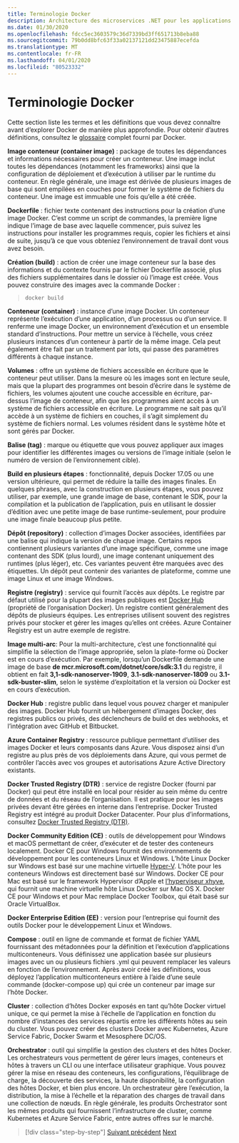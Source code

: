 ```yaml
---
title: Terminologie Docker
description: Architecture des microservices .NET pour les applications .NET en conteneur | Terminologie Docker
ms.date: 01/30/2020
ms.openlocfilehash: fdcc5ec3603579c36d7339bd3ff651713b8eba88
ms.sourcegitcommit: 79b0dd8bfc63f33a02137121dd23475887ecefda
ms.translationtype: MT
ms.contentlocale: fr-FR
ms.lasthandoff: 04/01/2020
ms.locfileid: "80523332"
---
```

# <a name="docker-terminology"></a>Terminologie Docker

Cette section liste les termes et les définitions que vous devez connaître avant d’explorer Docker de manière plus approfondie. Pour obtenir d’autres définitions, consultez le [glossaire](https://docs.docker.com/glossary/) complet fourni par Docker.

**Image conteneur (container image)** : package de toutes les dépendances et informations nécessaires pour créer un conteneur. Une image inclut toutes les dépendances (notamment les frameworks) ainsi que la configuration de déploiement et d’exécution à utiliser par le runtime du conteneur. En règle générale, une image est dérivée de plusieurs images de base qui sont empilées en couches pour former le système de fichiers du conteneur. Une image est immuable une fois qu’elle a été créée.

**Dockerfile** : fichier texte contenant des instructions pour la création d’une image Docker. C’est comme un script de commandes, la première ligne indique l’image de base avec laquelle commencer, puis suivez les instructions pour installer les programmes requis, copier les fichiers et ainsi de suite, jusqu’à ce que vous obteniez l’environnement de travail dont vous avez besoin.

**Création (build)** : action de créer une image conteneur sur la base des informations et du contexte fournis par le fichier Dockerfile associé, plus des fichiers supplémentaires dans le dossier où l’image est créée. Vous pouvez construire des images avec la commande Docker :

> `docker build`

**Conteneur (container)** : instance d’une image Docker. Un conteneur représente l’exécution d’une application, d’un processus ou d’un service. Il renferme une image Docker, un environnement d’exécution et un ensemble standard d’instructions. Pour mettre un service à l’échelle, vous créez plusieurs instances d’un conteneur à partir de la même image. Cela peut également être fait par un traitement par lots, qui passe des paramètres différents à chaque instance.

**Volumes** : offre un système de fichiers accessible en écriture que le conteneur peut utiliser. Dans la mesure où les images sont en lecture seule, mais que la plupart des programmes ont besoin d’écrire dans le système de fichiers, les volumes ajoutent une couche accessible en écriture, par-dessus l’image de conteneur, afin que les programmes aient accès à un système de fichiers accessible en écriture. Le programme ne sait pas qu’il accède à un système de fichiers en couches, il s’agit simplement du système de fichiers normal. Les volumes résident dans le système hôte et sont gérés par Docker.

**Balise (tag)** : marque ou étiquette que vous pouvez appliquer aux images pour identifier les différentes images ou versions de l’image initiale (selon le numéro de version de l’environnement cible).

**Build en plusieurs étapes** : fonctionnalité, depuis Docker 17.05 ou une version ultérieure, qui permet de réduire la taille des images finales. En quelques phrases, avec la construction en plusieurs étapes, vous pouvez utiliser, par exemple, une grande image de base, contenant le SDK, pour la compilation et la publication de l’application, puis en utilisant le dossier d’édition avec une petite image de base runtime-seulement, pour produire une image finale beaucoup plus petite.

**Dépôt (repository)** : collection d’images Docker associées, identifiées par une balise qui indique la version de chaque image. Certains repos contiennent plusieurs variantes d’une image spécifique, comme une image contenant des SDK (plus lourd), une image contenant uniquement des runtimes (plus léger), etc. Ces variantes peuvent être marquées avec des étiquettes. Un dépôt peut contenir des variantes de plateforme, comme une image Linux et une image Windows.

**Registre (registry)** : service qui fournit l’accès aux dépôts. Le registre par défaut utilisé pour la plupart des images publiques est [Docker Hub](https://hub.docker.com/) (propriété de l’organisation Docker). Un registre contient généralement des dépôts de plusieurs équipes. Les entreprises utilisent souvent des registres privés pour stocker et gérer les images qu’elles ont créées. Azure Container Registry est un autre exemple de registre.

**Image multi-arc**: Pour la multi-architecture, c’est une fonctionnalité qui simplifie la sélection de l’image appropriée, selon la plate-forme où Docker est en cours d’exécution. Par exemple, lorsqu’un Dockerfile demande une image de base **de mcr.microsoft.com/dotnet/core/sdk:3.1** du registre, il obtient en fait **3,1-sdk-nanoserver-1909**, **3.1-sdk-nanoserver-1809** ou **3.1-sdk-buster-slim**, selon le système d’exploitation et la version où Docker est en cours d’exécution.

**Docker Hub** : registre public dans lequel vous pouvez charger et manipuler des images. Docker Hub fournit un hébergement d’images Docker, des registres publics ou privés, des déclencheurs de build et des webhooks, et l’intégration avec GitHub et Bitbucket.

**Azure Container Registry** : ressource publique permettant d’utiliser des images Docker et leurs composants dans Azure. Vous disposez ainsi d’un registre au plus près de vos déploiements dans Azure, qui vous permet de contrôler l’accès avec vos groupes et autorisations Azure Active Directory existants.

**Docker Trusted Registry (DTR)** : service de registre Docker (fourni par Docker) qui peut être installé en local pour résider au sein même du centre de données et du réseau de l’organisation. Il est pratique pour les images privées devant être gérées en interne dans l’entreprise. Docker Trusted Registry est intégré au produit Docker Datacenter. Pour plus d’informations, consultez [Docker Trusted Registry (DTR)](https://docs.docker.com/docker-trusted-registry/overview/).

**Docker Community Edition (CE)** : outils de développement pour Windows et macOS permettant de créer, d’exécuter et de tester des conteneurs localement. Docker CE pour Windows fournit des environnements de développement pour les conteneurs Linux et Windows. L’hôte Linux Docker sur Windows est basé sur une machine virtuelle [Hyper-V](https://www.microsoft.com/cloud-platform/server-virtualization). L’hôte pour les conteneurs Windows est directement basé sur Windows. Docker CE pour Mac est basé sur le framework Hypervisor d’Apple et [l’hyperviseur xhyve](https://github.com/mist64/xhyve), qui fournit une machine virtuelle hôte Linux Docker sur Mac OS X. Docker CE pour Windows et pour Mac remplace Docker Toolbox, qui était basé sur Oracle VirtualBox.

**Docker Enterprise Edition (EE)** : version pour l’entreprise qui fournit des outils Docker pour le développement Linux et Windows.

**Compose** : outil en ligne de commande et format de fichier YAML fournissant des métadonnées pour la définition et l’exécution d’applications multiconteneurs. Vous définissez une application basée sur plusieurs images avec un ou plusieurs fichiers .yml qui peuvent remplacer les valeurs en fonction de l’environnement. Après avoir créé les définitions, vous déployez l’application multiconteneurs entière à l’aide d’une seule commande (docker-compose up) qui crée un conteneur par image sur l’hôte Docker.

**Cluster** : collection d’hôtes Docker exposés en tant qu’hôte Docker virtuel unique, ce qui permet la mise à l’échelle de l’application en fonction du nombre d’instances des services répartis entre les différents hôtes au sein du cluster. Vous pouvez créer des clusters Docker avec Kubernetes, Azure Service Fabric, Docker Swarm et Mesosphere DC/OS.

**Orchestrator** : outil qui simplifie la gestion des clusters et des hôtes Docker. Les orchestrateurs vous permettent de gérer leurs images, conteneurs et hôtes à travers un CLI ou une interface utilisateur graphique. Vous pouvez gérer la mise en réseau des conteneurs, les configurations, l’équilibrage de charge, la découverte des services, la haute disponibilité, la configuration des hôtes Docker, et bien plus encore. Un orchestrateur gère l’exécution, la distribution, la mise à l’échelle et la réparation des charges de travail dans une collection de nœuds. En règle générale, les produits Orchestrator sont les mêmes produits qui fournissent l’infrastructure de cluster, comme Kubernetes et Azure Service Fabric, entre autres offres sur le marché.

>[!div class="step-by-step"]
>[Suivant précédent](docker-defined.md)
>[Next](docker-containers-images-registries.md)
